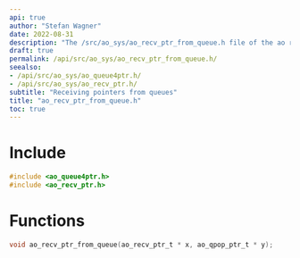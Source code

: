```yaml
---
api: true
author: "Stefan Wagner"
date: 2022-08-31
description: "The /src/ao_sys/ao_recv_ptr_from_queue.h file of the ao real-time operating system."
draft: true
permalink: /api/src/ao_sys/ao_recv_ptr_from_queue.h/
seealso:
- /api/src/ao_sys/ao_queue4ptr.h/
- /api/src/ao_sys/ao_recv_ptr.h/
subtitle: "Receiving pointers from queues"
title: "ao_recv_ptr_from_queue.h"
toc: true
---
```


# Include

```c
#include <ao_queue4ptr.h>
#include <ao_recv_ptr.h>
```

# Functions

```c
void ao_recv_ptr_from_queue(ao_recv_ptr_t * x, ao_qpop_ptr_t * y);
```
